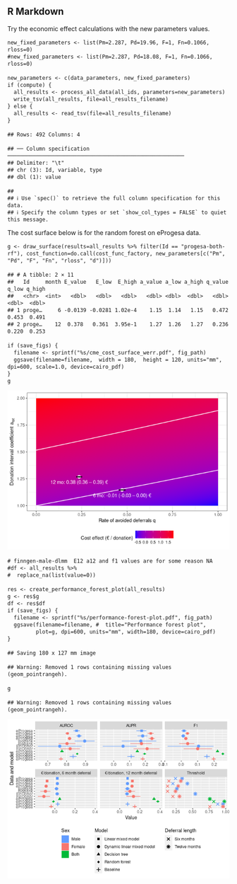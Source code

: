 ## R Markdown

Try the economic effect calculations with the new parameters values.

    new_fixed_parameters <- list(Pm=2.287, Pd=19.96, F=1, Fn=0.1066, rloss=0)
    #new_fixed_parameters <- list(Pm=2.287, Pd=18.08, F=1, Fn=0.1066, rloss=0)

    new_parameters <- c(data_parameters, new_fixed_parameters)
    if (compute) {
      all_results <- process_all_data(all_ids, parameters=new_parameters)
      write_tsv(all_results, file=all_results_filename)
    } else {
      all_results <- read_tsv(file=all_results_filename)  
    }

    ## Rows: 492 Columns: 4

    ## ── Column specification ────────────────────────────────────────────────────────
    ## Delimiter: "\t"
    ## chr (3): Id, variable, type
    ## dbl (1): value

    ## 
    ## ℹ Use `spec()` to retrieve the full column specification for this data.
    ## ℹ Specify the column types or set `show_col_types = FALSE` to quiet this message.

The cost surface below is for the random forest on eProgesa data.

    g <- draw_surface(results=all_results %>% filter(Id == "progesa-both-rf"), cost_function=do.call(cost_func_factory, new_parameters[c("Pm", "Pd", "F", "Fn", "rloss", "d")]))

    ## # A tibble: 2 × 11
    ##   Id     month E_value   E_low  E_high a_value a_low a_high q_value q_low q_high
    ##   <chr>  <int>   <dbl>   <dbl>   <dbl>   <dbl> <dbl>  <dbl>   <dbl> <dbl>  <dbl>
    ## 1 proge…     6 -0.0139 -0.0281 1.02e-4    1.15  1.14   1.15   0.472 0.453  0.491
    ## 2 proge…    12  0.378   0.361  3.95e-1    1.27  1.26   1.27   0.236 0.220  0.253

    if (save_figs) {
      filename <- sprintf("%s/cme_cost_surface_werr.pdf", fig_path)
      ggsave(filename=filename,  width = 180,  height = 120, units="mm", dpi=600, scale=1.0, device=cairo_pdf)
    }
    g

![](new_economic_parameters_files/figure-markdown_strict/Cost%20surface-1.png)

    # finngen-male-dlmm  E12 a12 and f1 values are for some reason NA
    #df <- all_results %>% 
    #  replace_na(list(value=0))  

    res <- create_performance_forest_plot(all_results)
    g <- res$g
    df <- res$df
    if (save_figs) {
      filename <- sprintf("%s/performance-forest-plot.pdf", fig_path)
      ggsave(filename=filename, #  title="Performance forest plot", 
             plot=g, dpi=600, units="mm", width=180, device=cairo_pdf)
    }

    ## Saving 180 x 127 mm image

    ## Warning: Removed 1 rows containing missing values (geom_pointrangeh).

    g

    ## Warning: Removed 1 rows containing missing values (geom_pointrangeh).

![](new_economic_parameters_files/figure-markdown_strict/Performance%20plot-1.png)
